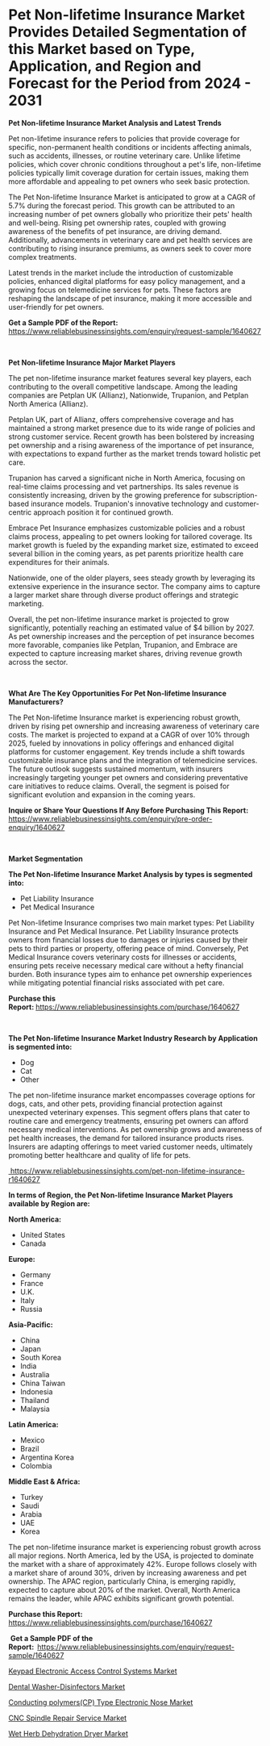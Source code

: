 <p><h1>Pet Non-lifetime Insurance Market Provides Detailed Segmentation of this Market based on Type, Application, and Region and Forecast for the Period from 2024 - 2031</h1></p><p><strong>Pet Non-lifetime Insurance Market Analysis and Latest Trends</strong></p>
<p><p>Pet non-lifetime insurance refers to policies that provide coverage for specific, non-permanent health conditions or incidents affecting animals, such as accidents, illnesses, or routine veterinary care. Unlike lifetime policies, which cover chronic conditions throughout a pet's life, non-lifetime policies typically limit coverage duration for certain issues, making them more affordable and appealing to pet owners who seek basic protection.</p><p>The Pet Non-lifetime Insurance Market is anticipated to grow at a CAGR of 5.7% during the forecast period. This growth can be attributed to an increasing number of pet owners globally who prioritize their pets' health and well-being. Rising pet ownership rates, coupled with growing awareness of the benefits of pet insurance, are driving demand. Additionally, advancements in veterinary care and pet health services are contributing to rising insurance premiums, as owners seek to cover more complex treatments.</p><p>Latest trends in the market include the introduction of customizable policies, enhanced digital platforms for easy policy management, and a growing focus on telemedicine services for pets. These factors are reshaping the landscape of pet insurance, making it more accessible and user-friendly for pet owners.</p></p>
<p><strong>Get a Sample PDF of the Report:&nbsp;</strong> <a href="https://www.reliablebusinessinsights.com/enquiry/request-sample/1640627?utm_campaign=84&utm_medium=2&utm_source=Github&utm_content=ia&utm_term=07122024&utm_id=pet-non-lifetime-insurance">https://www.reliablebusinessinsights.com/enquiry/request-sample/1640627</a></p>
<p>&nbsp;</p>
<p><strong>Pet Non-lifetime Insurance Major Market Players</strong></p>
<p><p>The pet non-lifetime insurance market features several key players, each contributing to the overall competitive landscape. Among the leading companies are Petplan UK (Allianz), Nationwide, Trupanion, and Petplan North America (Allianz). </p><p>Petplan UK, part of Allianz, offers comprehensive coverage and has maintained a strong market presence due to its wide range of policies and strong customer service. Recent growth has been bolstered by increasing pet ownership and a rising awareness of the importance of pet insurance, with expectations to expand further as the market trends toward holistic pet care.</p><p>Trupanion has carved a significant niche in North America, focusing on real-time claims processing and vet partnerships. Its sales revenue is consistently increasing, driven by the growing preference for subscription-based insurance models. Trupanion's innovative technology and customer-centric approach position it for continued growth.</p><p>Embrace Pet Insurance emphasizes customizable policies and a robust claims process, appealing to pet owners looking for tailored coverage. Its market growth is fueled by the expanding market size, estimated to exceed several billion in the coming years, as pet parents prioritize health care expenditures for their animals.</p><p>Nationwide, one of the older players, sees steady growth by leveraging its extensive experience in the insurance sector. The company aims to capture a larger market share through diverse product offerings and strategic marketing.</p><p>Overall, the pet non-lifetime insurance market is projected to grow significantly, potentially reaching an estimated value of $4 billion by 2027. As pet ownership increases and the perception of pet insurance becomes more favorable, companies like Petplan, Trupanion, and Embrace are expected to capture increasing market shares, driving revenue growth across the sector.</p></p>
<p>&nbsp;</p>
<p><strong>What Are The Key Opportunities For Pet Non-lifetime Insurance Manufacturers?</strong></p>
<p><p>The Pet Non-lifetime Insurance market is experiencing robust growth, driven by rising pet ownership and increasing awareness of veterinary care costs. The market is projected to expand at a CAGR of over 10% through 2025, fueled by innovations in policy offerings and enhanced digital platforms for customer engagement. Key trends include a shift towards customizable insurance plans and the integration of telemedicine services. The future outlook suggests sustained momentum, with insurers increasingly targeting younger pet owners and considering preventative care initiatives to reduce claims. Overall, the segment is poised for significant evolution and expansion in the coming years.</p></p>
<p><strong>Inquire or Share Your Questions If Any Before Purchasing This Report:</strong> <a href="https://www.reliablebusinessinsights.com/enquiry/pre-order-enquiry/1640627?utm_campaign=84&utm_medium=2&utm_source=Github&utm_content=ia&utm_term=07122024&utm_id=pet-non-lifetime-insurance">https://www.reliablebusinessinsights.com/enquiry/pre-order-enquiry/1640627</a></p>
<p>&nbsp;</p>
<p><strong>Market Segmentation</strong></p>
<p><strong>The Pet Non-lifetime Insurance Market Analysis by types is segmented into:</strong></p>
<p><ul><li>Pet Liability Insurance</li><li>Pet Medical Insurance</li></ul></p>
<p><p>Pet Non-lifetime Insurance comprises two main market types: Pet Liability Insurance and Pet Medical Insurance. Pet Liability Insurance protects owners from financial losses due to damages or injuries caused by their pets to third parties or property, offering peace of mind. Conversely, Pet Medical Insurance covers veterinary costs for illnesses or accidents, ensuring pets receive necessary medical care without a hefty financial burden. Both insurance types aim to enhance pet ownership experiences while mitigating potential financial risks associated with pet care.</p></p>
<p><strong>Purchase this Report:&nbsp;</strong><a href="https://www.reliablebusinessinsights.com/purchase/1640627?utm_campaign=84&utm_medium=2&utm_source=Github&utm_content=ia&utm_term=07122024&utm_id=pet-non-lifetime-insurance">https://www.reliablebusinessinsights.com/purchase/1640627</a></p>
<p>&nbsp;</p>
<p><strong>The Pet Non-lifetime Insurance Market Industry Research by Application is segmented into:</strong></p>
<p><ul><li>Dog</li><li>Cat</li><li>Other</li></ul></p>
<p><p>The pet non-lifetime insurance market encompasses coverage options for dogs, cats, and other pets, providing financial protection against unexpected veterinary expenses. This segment offers plans that cater to routine care and emergency treatments, ensuring pet owners can afford necessary medical interventions. As pet ownership grows and awareness of pet health increases, the demand for tailored insurance products rises. Insurers are adapting offerings to meet varied customer needs, ultimately promoting better healthcare and quality of life for pets.</p></p>
<p><a href="https://www.reliablebusinessinsights.com/pet-non-lifetime-insurance-r1640627?utm_campaign=84&utm_medium=2&utm_source=Github&utm_content=ia&utm_term=07122024&utm_id=pet-non-lifetime-insurance">&nbsp;https://www.reliablebusinessinsights.com/pet-non-lifetime-insurance-r1640627</a></p>
<p><strong>In terms of Region, the Pet Non-lifetime Insurance Market Players available by Region are:</strong></p>
<p>
    <p> <strong> North America: </strong>
        <ul>
            <li>United States</li>
            <li>Canada</li>
        </ul>
        </p> 
    <p> <strong> Europe: </strong>
        <ul>
            <li>Germany</li>
            <li>France</li>
            <li>U.K.</li>
            <li>Italy</li>
            <li>Russia</li>
        </ul>
        </p> 
    <p> <strong> Asia-Pacific: </strong>
        <ul>
            <li>China</li>
            <li>Japan</li>
            <li>South Korea</li>
            <li>India</li>
            <li>Australia</li>
            <li>China Taiwan</li>
            <li>Indonesia</li>
            <li>Thailand</li>
            <li>Malaysia</li>
        </ul>
        </p> 
    <p> <strong> Latin America: </strong>
        <ul>
            <li>Mexico</li>
            <li>Brazil</li>
            <li>Argentina Korea</li>
            <li>Colombia</li>
        </ul>
        </p> 
    <p> <strong> Middle East & Africa: </strong>
        <ul>
            <li>Turkey</li>
            <li>Saudi</li>
            <li>Arabia</li>
            <li>UAE</li>
            <li>Korea</li>
        </ul>
    </p>
    </p>
<p><p>The pet non-lifetime insurance market is experiencing robust growth across all major regions. North America, led by the USA, is projected to dominate the market with a share of approximately 42%. Europe follows closely with a market share of around 30%, driven by increasing awareness and pet ownership. The APAC region, particularly China, is emerging rapidly, expected to capture about 20% of the market. Overall, North America remains the leader, while APAC exhibits significant growth potential.</p></p>
<p><strong>Purchase this Report: </strong><a href="https://www.reliablebusinessinsights.com/purchase/1640627?utm_campaign=84&utm_medium=2&utm_source=Github&utm_content=ia&utm_term=07122024&utm_id=pet-non-lifetime-insurance">https://www.reliablebusinessinsights.com/purchase/1640627</a></p>
<p>&nbsp;<strong>Get a Sample PDF of the Report:&nbsp;&nbsp;</strong><a href="https://www.reliablebusinessinsights.com/enquiry/request-sample/1640627?utm_campaign=84&utm_medium=2&utm_source=Github&utm_content=ia&utm_term=07122024&utm_id=pet-non-lifetime-insurance">https://www.reliablebusinessinsights.com/enquiry/request-sample/1640627</a></p>
<p><strong></strong></p>
<p><p><a href="https://github.com/dierdrecrichton210/Market-Research-Report-List-1/blob/main/keypad-electronic-access-control-systems-market.md?utm_campaign=84&utm_medium=2&utm_source=Github&utm_content=ia&utm_term=07122024&utm_id=pet-non-lifetime-insurance">Keypad Electronic Access Control Systems Market</a></p><p><a href="https://www.linkedin.com/pulse/dental-washer-disinfectors-market-size-forecast-from-nhcyf?utm_campaign=84&utm_medium=2&utm_source=Github&utm_content=ia&utm_term=07122024&utm_id=pet-non-lifetime-insurance">Dental Washer-Disinfectors Market</a></p><p><a href="https://github.com/jontyhinseyxe/Market-Research-Report-List-1/blob/main/conducting-polymerscp-type-electronic-nose-market.md?utm_campaign=84&utm_medium=2&utm_source=Github&utm_content=ia&utm_term=07122024&utm_id=pet-non-lifetime-insurance">Conducting polymers(CP) Type Electronic Nose Market</a></p><p><a href="https://issuu.com/reportprime-2/docs/cnc-spindle-repair-service-market-size-2030.pptx?utm_campaign=84&utm_medium=2&utm_source=Github&utm_content=ia&utm_term=07122024&utm_id=pet-non-lifetime-insurance">CNC Spindle Repair Service Market</a></p><p><a href="https://issuu.com/reportprime-2/docs/wet-herb-dehydration-dryer-market-size-2030.pptx?utm_campaign=84&utm_medium=2&utm_source=Github&utm_content=ia&utm_term=07122024&utm_id=pet-non-lifetime-insurance">Wet Herb Dehydration Dryer Market</a></p></p>